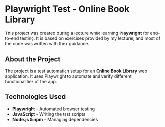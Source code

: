 # Playwright Test - Online Book Library

This project was created during a lecture while learning **Playwright** for end-to-end testing. It is based on exercises provided by my lecturer, and most of the code was written with their guidance. 

## About the Project
The project is a test automation setup for an **Online Book Library** web application. It uses Playwright to automate and verify different functionalities of the app.


## Technologies Used
- **Playwright** - Automated browser testing  
- **JavaScript** - Writing the test scripts  
- **Node.js & npm** - Managing dependencies  
